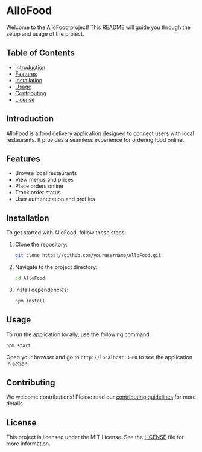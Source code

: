 # AlloFood

Welcome to the AlloFood project! This README will guide you through the setup and usage of the project.

## Table of Contents

- [Introduction](#introduction)
- [Features](#features)
- [Installation](#installation)
- [Usage](#usage)
- [Contributing](#contributing)
- [License](#license)

## Introduction

AlloFood is a food delivery application designed to connect users with local restaurants. It provides a seamless experience for ordering food online.

## Features

- Browse local restaurants
- View menus and prices
- Place orders online
- Track order status
- User authentication and profiles

## Installation

To get started with AlloFood, follow these steps:

1. Clone the repository:
   ```bash
   git clone https://github.com/yourusername/AlloFood.git
   ```
2. Navigate to the project directory:
   ```bash
   cd AlloFood
   ```
3. Install dependencies:
   ```bash
   npm install
   ```

## Usage

To run the application locally, use the following command:

```bash
npm start
```

Open your browser and go to `http://localhost:3000` to see the application in action.

## Contributing

We welcome contributions! Please read our [contributing guidelines](CONTRIBUTING.md) for more details.

## License

This project is licensed under the MIT License. See the [LICENSE](LICENSE) file for more information.
